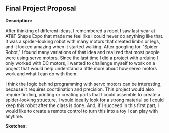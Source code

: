 ## Final Project Proposal

**Description:**

After thinking of different ideas, I remembered a robot I saw last year at AT&T Shape Expo that made me feel like I could never do anything like that. It was a spider-looking robot with many motors that created limbs or legs, and it looked amazing when it started walking. After googling for "Spider Robot," I found many variations of that idea and realized that most people  were using servo motors. Since the last time I did a project with arduino I only worked with DC motors, I wanted to challenge myself to work on a project that would help understand a little more about how servo motors work and what I can do with them. 

I think the logic behind programming with servo motors can be interesting, because it requires coordination and precision. This project would also require finding, printing or creating parts that I could assemble to create a spider-looking structure. I would ideally look for a strong material so I could keep this robot after the class is done. And, if I succeed in this first part, I would like to create a remote control to turn this into a toy I can play with anytime.

**Sketches:**

